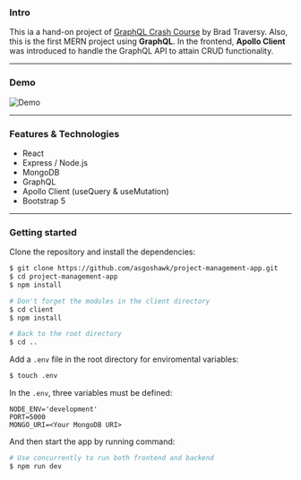 ### Intro

This ia a hand-on project of [GraphQL Crash Course](https://www.youtube.com/watch?v=BcLNfwF04Kw) by Brad Traversy. Also, this is the first MERN project using **GraphQL**. In the frontend, **Apollo Client** was introduced to handle the GraphQL API to attain CRUD functionality.

---

### Demo

![Demo](https://i.imgur.com/UGyah6v.gif)

---

### Features & Technologies

- React
- Express / Node.js
- MongoDB
- GraphQL
- Apollo Client (useQuery & useMutation)
- Bootstrap 5

---

### Getting started

Clone the repository and install the dependencies:

```bash
$ git clone https://github.com/asgoshawk/project-management-app.git
$ cd project-management-app
$ npm install

# Don't forget the modules in the client directory
$ cd client
$ npm install

# Back to the root directory
$ cd ..
```

Add a `.env` file in the root directory for enviromental variables:

```bash
$ touch .env
```

In the `.env`, three variables must be defined:

```
NODE_ENV='development'
PORT=5000
MONGO_URI=<Your MongoDB URI>
```

And then start the app by running command:

```bash
# Use concurrently to run both frontend and backend
$ npm run dev
```
